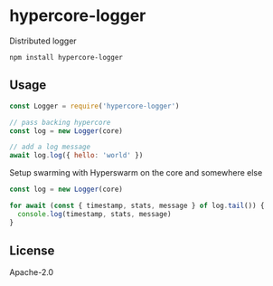 # hypercore-logger

Distributed logger

```
npm install hypercore-logger
```

## Usage

``` js
const Logger = require('hypercore-logger')

// pass backing hypercore
const log = new Logger(core)

// add a log message
await log.log({ hello: 'world' })
```

Setup swarming with Hyperswarm on the core and somewhere else

```js
const log = new Logger(core)

for await (const { timestamp, stats, message } of log.tail()) {
  console.log(timestamp, stats, message)
}
```

## License

Apache-2.0
